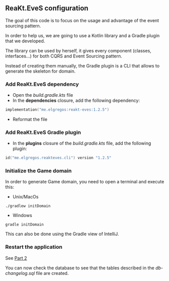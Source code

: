 ## ReaKt.EveS configuration
The goal of this code is to focus on the usage and advantage of the event sourcing pattern.

In order to help us, we are going to use a Kotlin library and a Gradle plugin that we developed.

The library can be used by herself, it gives every component (classes, interfaces...) for both CQRS and Event Sourcing pattern.

Instead of creating them manually, the Gradle plugin is a CLI that allows to generate the skeleton for domain.

### Add ReaKt.EveS dependency
- Open the _build.gradle.kts_ file
- In the **dependencies** closure, add the following dependency:
```kotlin
implementation("me.elgregos:reakt-eves:1.2.5")
```
- Reformat the file

### Add ReaKt.EveS Gradle plugin
- In the **plugins** closure of the _build.gradle.kts_ file, add the following plugin:
```kotlin
id("me.elgregos.reakteves.cli") version "1.2.5"
```

### Initialize the Game domain
In order to generate Game domain, you need to open a terminal and execute this:
- Unix/MacOs
```shell
./gradlew initDomain
```
- Windows
```
gradle initDomain
```
This can also be done using the Gradle view of IntelliJ.

### Restart the application
See [Part 2](2.md#start-the-application)

You can now check the database to see that the tables described in the _db-changelog.sql_ file are created.
